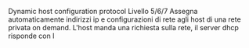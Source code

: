 Dynamic host configuration protocol
Livello 5/6/7
Assegna automaticamente indirizzi ip e configurazioni di rete agli host di una rete privata on demand.
L'host manda una richiesta sulla rete, il server dhcp risponde con l